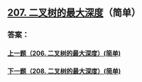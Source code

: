 ## [207. 二叉树的最大深度](https://leetcode-cn.com/problems/merge-two-sorted-lists/)（简单）





### 答案：



#### [上一题（206. 二叉树的最大深度）(简单)](https://github.com/sdwwld/leetCode/blob/master/src/main/java/com/wld/java/leetcode/leetCode0206.md)

#### [下一题（208. 二叉树的最大深度）(简单)](https://github.com/sdwwld/leetCode/blob/master/src/main/java/com/wld/java/leetcode/leetCode0208.md)